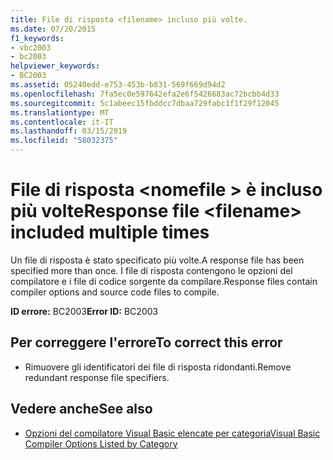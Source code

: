 ```yaml
---
title: File di risposta <filename> incluso più volte.
ms.date: 07/20/2015
f1_keywords:
- vbc2003
- bc2003
helpviewer_keywords:
- BC2003
ms.assetid: 05240edd-e753-453b-b831-569f669d94d2
ms.openlocfilehash: 7fa5ec0e597642efa2e6f5426683ac72bcbb4d33
ms.sourcegitcommit: 5c1abeec15fbddcc7dbaa729fabc1f1f29f12045
ms.translationtype: MT
ms.contentlocale: it-IT
ms.lasthandoff: 03/15/2019
ms.locfileid: "58032375"
---
```

# <a name="response-file-filename-included-multiple-times"></a><span data-ttu-id="8b3e0-102">File di risposta \<nomefile > è incluso più volte</span><span class="sxs-lookup"><span data-stu-id="8b3e0-102">Response file \<filename> included multiple times</span></span>
<span data-ttu-id="8b3e0-103">Un file di risposta è stato specificato più volte.</span><span class="sxs-lookup"><span data-stu-id="8b3e0-103">A response file has been specified more than once.</span></span> <span data-ttu-id="8b3e0-104">I file di risposta contengono le opzioni del compilatore e i file di codice sorgente da compilare.</span><span class="sxs-lookup"><span data-stu-id="8b3e0-104">Response files contain compiler options and source code files to compile.</span></span>  
  
 <span data-ttu-id="8b3e0-105">**ID errore:** BC2003</span><span class="sxs-lookup"><span data-stu-id="8b3e0-105">**Error ID:** BC2003</span></span>  
  
## <a name="to-correct-this-error"></a><span data-ttu-id="8b3e0-106">Per correggere l'errore</span><span class="sxs-lookup"><span data-stu-id="8b3e0-106">To correct this error</span></span>  
  
-   <span data-ttu-id="8b3e0-107">Rimuovere gli identificatori dei file di risposta ridondanti.</span><span class="sxs-lookup"><span data-stu-id="8b3e0-107">Remove redundant response file specifiers.</span></span>  
  
## <a name="see-also"></a><span data-ttu-id="8b3e0-108">Vedere anche</span><span class="sxs-lookup"><span data-stu-id="8b3e0-108">See also</span></span>

- [<span data-ttu-id="8b3e0-109">Opzioni del compilatore Visual Basic elencate per categoria</span><span class="sxs-lookup"><span data-stu-id="8b3e0-109">Visual Basic Compiler Options Listed by Category</span></span>](../../visual-basic/reference/command-line-compiler/compiler-options-listed-by-category.md)
